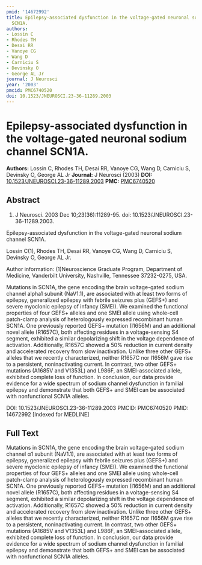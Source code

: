 ```yaml
---
pmid: '14672992'
title: Epilepsy-associated dysfunction in the voltage-gated neuronal sodium channel
  SCN1A.
authors:
- Lossin C
- Rhodes TH
- Desai RR
- Vanoye CG
- Wang D
- Carniciu S
- Devinsky O
- George AL Jr
journal: J Neurosci
year: '2003'
pmcid: PMC6740520
doi: 10.1523/JNEUROSCI.23-36-11289.2003
---
```


# Epilepsy-associated dysfunction in the voltage-gated neuronal sodium channel SCN1A.
**Authors:** Lossin C, Rhodes TH, Desai RR, Vanoye CG, Wang D, Carniciu S, Devinsky O, George AL Jr
**Journal:** J Neurosci (2003)
**DOI:** [10.1523/JNEUROSCI.23-36-11289.2003](https://doi.org/10.1523/JNEUROSCI.23-36-11289.2003)
**PMC:** [PMC6740520](https://www.ncbi.nlm.nih.gov/pmc/articles/PMC6740520/)

## Abstract

1. J Neurosci. 2003 Dec 10;23(36):11289-95. doi: 
10.1523/JNEUROSCI.23-36-11289.2003.

Epilepsy-associated dysfunction in the voltage-gated neuronal sodium channel 
SCN1A.

Lossin C(1), Rhodes TH, Desai RR, Vanoye CG, Wang D, Carniciu S, Devinsky O, 
George AL Jr.

Author information:
(1)Neuroscience Graduate Program, Department of Medicine, Vanderbilt University, 
Nashville, Tennessee 37232-0275, USA.

Mutations in SCN1A, the gene encoding the brain voltage-gated sodium channel 
alpha1 subunit (NaV1.1), are associated with at least two forms of epilepsy, 
generalized epilepsy with febrile seizures plus (GEFS+) and severe myoclonic 
epilepsy of infancy (SMEI). We examined the functional properties of four GEFS+ 
alleles and one SMEI allele using whole-cell patch-clamp analysis of 
heterologously expressed recombinant human SCN1A. One previously reported GEFS+ 
mutation (I1656M) and an additional novel allele (R1657C), both affecting 
residues in a voltage-sensing S4 segment, exhibited a similar depolarizing shift 
in the voltage dependence of activation. Additionally, R1657C showed a 50% 
reduction in current density and accelerated recovery from slow inactivation. 
Unlike three other GEFS+ alleles that we recently characterized, neither R1657C 
nor I1656M gave rise to a persistent, noninactivating current. In contrast, two 
other GEFS+ mutations (A1685V and V1353L) and L986F, an SMEI-associated allele, 
exhibited complete loss of function. In conclusion, our data provide evidence 
for a wide spectrum of sodium channel dysfunction in familial epilepsy and 
demonstrate that both GEFS+ and SMEI can be associated with nonfunctional SCN1A 
alleles.

DOI: 10.1523/JNEUROSCI.23-36-11289.2003
PMCID: PMC6740520
PMID: 14672992 [Indexed for MEDLINE]

## Full Text

Mutations in SCN1A, the gene encoding the brain voltage-gated sodium channel α1 subunit (NaV1.1), are associated with at least two forms of epilepsy, generalized epilepsy with febrile seizures plus (GEFS+) and severe myoclonic epilepsy of infancy (SMEI). We examined the functional properties of four GEFS+ alleles and one SMEI allele using whole-cell patch-clamp analysis of heterologously expressed recombinant human SCN1A. One previously reported GEFS+ mutation (I1656M) and an additional novel allele (R1657C), both affecting residues in a voltage-sensing S4 segment, exhibited a similar depolarizing shift in the voltage dependence of activation. Additionally, R1657C showed a 50% reduction in current density and accelerated recovery from slow inactivation. Unlike three other GEFS+ alleles that we recently characterized, neither R1657C nor I1656M gave rise to a persistent, noninactivating current. In contrast, two other GEFS+ mutations (A1685V and V1353L) and L986F, an SMEI-associated allele, exhibited complete loss of function. In conclusion, our data provide evidence for a wide spectrum of sodium channel dysfunction in familial epilepsy and demonstrate that both GEFS+ and SMEI can be associated with nonfunctional SCN1A alleles.
